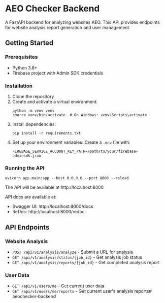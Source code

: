 # AEO Checker Backend

A FastAPI backend for analyzing websites AEO. This API provides endpoints for website analysis report generation and user management.

## Getting Started

### Prerequisites

- Python 3.8+
- Firebase project with Admin SDK credentials

### Installation

1. Clone the repository
2. Create and activate a virtual environment:
   ```
   python -m venv venv
   source venv/bin/activate  # On Windows: venv\Scripts\activate
   ```
3. Install dependencies:
   ```
   pip install -r requirements.txt
   ```
4. Set up your environment variables:
   Create a `.env` file with:
   ```
   FIREBASE_SERVICE_ACCOUNT_KEY_PATH=/path/to/your/firebase-adminsdk.json
   ```

### Running the API

```
uvicorn app.main:app --host 0.0.0.0 --port 8000 --reload
```

The API will be available at http://localhost:8000

API docs are available at:
- Swagger UI: http://localhost:8000/docs
- ReDoc: http://localhost:8000/redoc

## API Endpoints

### Website Analysis
- `POST /api/v1/analysis/analyze` - Submit a URL for analysis
- `GET /api/v1/analysis/status/{job_id}` - Get analysis job status
- `GET /api/v1/analysis/reports/{job_id}` - Get completed analysis report

### User Data
- `GET /api/v1/users/me` - Get current user data
- `GET /api/v1/users/me/reports` - Get current user's analysis reports# aeochecker-backend
